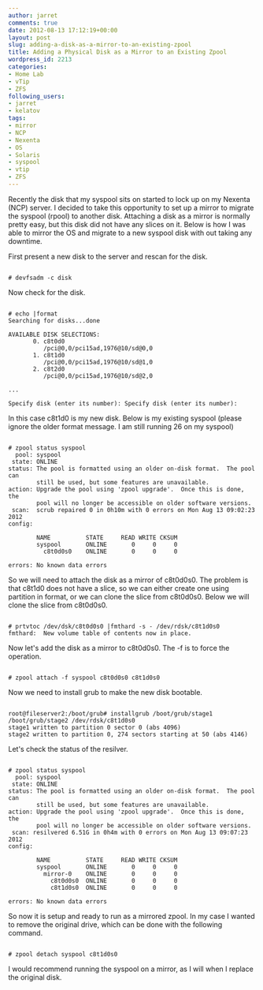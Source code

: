 ```yaml
---
author: jarret
comments: true
date: 2012-08-13 17:12:19+00:00
layout: post
slug: adding-a-disk-as-a-mirror-to-an-existing-zpool
title: Adding a Physical Disk as a Mirror to an Existing Zpool
wordpress_id: 2213
categories:
- Home Lab
- vTip
- ZFS
following_users:
- jarret
- kelatov
tags:
- mirror
- NCP
- Nexenta
- OS
- Solaris
- syspool
- vtip
- ZFS
---
```


Recently the disk that my syspool sits on started to lock up on my Nexenta (NCP) server. I decided to take this opportunity to set up a mirror to migrate the syspool (rpool) to another disk. Attaching a disk as a mirror is normally pretty easy, but this disk did not have any slices on it. Below is how I was able to mirror the OS and migrate to a new syspool disk with out taking any downtime.

First present a new disk to the server and rescan for the disk.


```

# devfsadm -c disk

```


Now check for the disk.


```

# echo |format
Searching for disks...done

AVAILABLE DISK SELECTIONS:
       0. c8t0d0
          /pci@0,0/pci15ad,1976@10/sd@0,0
       1. c8t1d0
          /pci@0,0/pci15ad,1976@10/sd@1,0
       2. c8t2d0
          /pci@0,0/pci15ad,1976@10/sd@2,0

...

Specify disk (enter its number): Specify disk (enter its number):

```


In this case c8t1d0 is my new disk. Below is my existing syspool (please ignore the older format message. I am still running 26 on my syspool)


```

# zpool status syspool
  pool: syspool
 state: ONLINE
status: The pool is formatted using an older on-disk format.  The pool can
        still be used, but some features are unavailable.
action: Upgrade the pool using 'zpool upgrade'.  Once this is done, the
        pool will no longer be accessible on older software versions.
 scan:  scrub repaired 0 in 0h10m with 0 errors on Mon Aug 13 09:02:23 2012
config:

        NAME          STATE     READ WRITE CKSUM
        syspool       ONLINE       0     0     0
          c8t0d0s0    ONLINE       0     0     0

errors: No known data errors

```


So we will need to attach the disk as a mirror of c8t0d0s0. The problem is that c8t1d0 does not have a slice, so we can either create one using partition in format, or we can clone the slice from c8t0d0s0. Below we will clone the slice from c8t0d0s0.


```

# prtvtoc /dev/dsk/c8t0d0s0 |fmthard -s - /dev/rdsk/c8t1d0s0
fmthard:  New volume table of contents now in place.

```


Now let's add the disk as a mirror to c8t0d0s0. The -f is to force the operation.


```

# zpool attach -f syspool c8t0d0s0 c8t1d0s0

```


Now we need to install grub to make the new disk bootable.


```

root@fileserver2:/boot/grub# installgrub /boot/grub/stage1 /boot/grub/stage2 /dev/rdsk/c8t1d0s0
stage1 written to partition 0 sector 0 (abs 4096)
stage2 written to partition 0, 274 sectors starting at 50 (abs 4146)

```


Let's check the status of the resilver.


```

# zpool status syspool
  pool: syspool
 state: ONLINE
status: The pool is formatted using an older on-disk format.  The pool can
        still be used, but some features are unavailable.
action: Upgrade the pool using 'zpool upgrade'.  Once this is done, the
        pool will no longer be accessible on older software versions.
 scan: resilvered 6.51G in 0h4m with 0 errors on Mon Aug 13 09:07:23 2012
config:

        NAME          STATE     READ WRITE CKSUM
        syspool       ONLINE       0     0     0
          mirror-0    ONLINE       0     0     0
            c8t0d0s0  ONLINE       0     0     0
            c8t1d0s0  ONLINE       0     0     0

errors: No known data errors

```


So now it is setup and ready to run as a mirrored zpool. In my case I wanted to remove the original drive, which can be done with the following command.


```

# zpool detach syspool c8t1d0s0

```


I would recommend running the syspool on a mirror, as I will when I replace the original disk.
